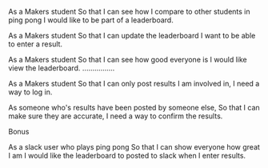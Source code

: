 As a Makers student
So that I can see how I compare to other students in ping pong
I would like to be part of a leaderboard.


As a Makers student
So that I can update the leaderboard
I want to be able to enter a result.


As a Makers student
So that I can see how good everyone is
I would like view the leaderboard.
................

As a Makers student
So that I can only post results I am involved in,
I need a way to log in.

As someone who's results have been posted by someone else,
So that I can make sure they are accurate,
I need a way to confirm the results.

Bonus

As a slack user who plays ping pong
So that I can show everyone how great I am
I would like the leaderboard to posted to slack when I enter results.
